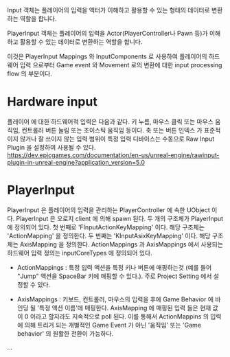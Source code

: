 Input 객체는 플레이어의 입력을 액터가 이해하고 활용할 수 있는 형태의 데이터로 변환하는 역할을 합니다.

PlayerInput 객체는 플레이어의 입력을 Actor(PlayerController나 Pawn 등)가 이해하고 활용할 수 있는 데이터로 변환하는 역할을 합니다.

이것은 PlayerInput Mappings 와 InputComponents 로 사용하여 플레이어의 하드웨어 입력 으로부터 Game event 와 Movement 로의 변환에 대한 input processing flow 의 부분이다.

# Hardware input

플레이어 에 대한 하드웨어적 입력은 다음과 같다. 키 누름, 마우스 클릭 또는 마우스 움직임, 컨트롤러 버튼 눌림 또는 조이스틱 움직임 등이다. 축 또는 버튼 인덱스 가 표준적이지 않거나 잘 쓰이지 않는 입력 범위이 특정 입력 디바이스는 수동으로 Raw Input Plugin 을 설정하여 사용될 수 있다.
https://dev.epicgames.com/documentation/en-us/unreal-engine/rawinput-plugin-in-unreal-engine?application_version=5.0
# PlayerInput

PlayerInput 은 플레이어의 입력을 관리하는 PlayerController 에 속한 UObject 이다. PlayerInput 은 오로지 client 에 의해 spawn 된다.
두 개의 구조체가 PlayerInput 에 정의되어 있다.
첫 번째로 'FInputActionKeyMapping' 이다. 해당 구조체는 'ActionMapping' 을 정의한다.
두 번째는 'KInputAsixKeyMapping' 이다. 해당 구조체는 AxisMapping 을 정의한다. ActionMappings 과 AxisMappings 에서 사용되는 하드웨어 입력 정의는 inputCoreTypes 에 정의되어 있다. 

- ActionMappings : 특정 입력 액션을 특정 키나 버튼에 매핑하는것 (예를 들어 "Jump" 액션을 SpaceBar 키에 매핑할 수 있다.). 
주로 Project Setting 에서 설정할 수 있다. 

- AxisMappings : 키보드, 컨트롤러, 마우스의 입력을 후에 Game Behavior 에 바인딩 될 '특정 액션 이름'에 매핑한다. AxisMapping 에 매핑된 입력 들은 현재 값이 0 이라고 할지라도 지속적으로 poll 된다. 이를 통해서 ActionMappins 의 입력에 의해 트리거 되는 개별적인 Game Event 가 아닌 '움직임' 또는 'Game behavior' 의 원활한 전환이 가능하다. 

...
